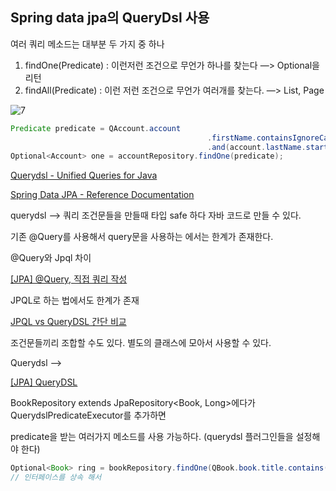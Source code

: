 ## Spring data jpa의 QueryDsl 사용

여러 쿼리 메소드는 대부분 두 가지 중 하나

1. findOne(Predicate) : 이런저런 조건으로 무언가 하나를 찾는다 —> Optional을 리턴
2. findAll(Predicate) : 이런 저런 조건으로 무언가 여러개를 찾는다. —> List, Page

![7](https://github.com/Croon00/JPA-study/assets/73871364/705a941f-cff4-42a7-849d-83950b674a79)

```java
Predicate predicate = QAccount.account
											.firstName.containsIgnoreCase("kim")
											.and(account.lastName.startWith("back"));
Optional<Account> one = accountRepository.findOne(predicate);

```

[Querydsl - Unified Queries for Java](http://querydsl.com/)

[Spring Data JPA - Reference Documentation](https://docs.spring.io/spring-data/jpa/docs/current/reference/html/#repositories.manual-wiring)

querydsl —> 쿼리 조건문들을 만들때 타입 safe 하다 자바 코드로 만들 수 있다.

기존 @Query를 사용해서 query문을 사용하는 에서는 한계가 존재한다.

@Query와 Jpql 차이

[[JPA] @Query, 직접 쿼리 작성](https://jforj.tistory.com/90)

JPQL로 하는 법에서도 한계가 존재

[JPQL vs QueryDSL 간단 비교](https://devkingdom.tistory.com/242)

조건문들끼리 조합할 수도 있다. 별도의 클래스에 모아서 사용할 수 있다.

Querydsl —> 

[[JPA] QueryDSL](https://jeonyoungho.github.io/posts/QueryDSL/)

BookRepository extends JpaRepository<Book, Long>에다가 QuerydslPredicateExecutor를 추가하면 

predicate을 받는 여러가지 메소드를 사용 가능하다. (querydsl 플러그인들을 설정해야 한다)

```java
Optional<Book> ring = bookRepository.findOne(QBook.book.title.contains("ring"));
// 인터페이스를 상속 해서 
```
